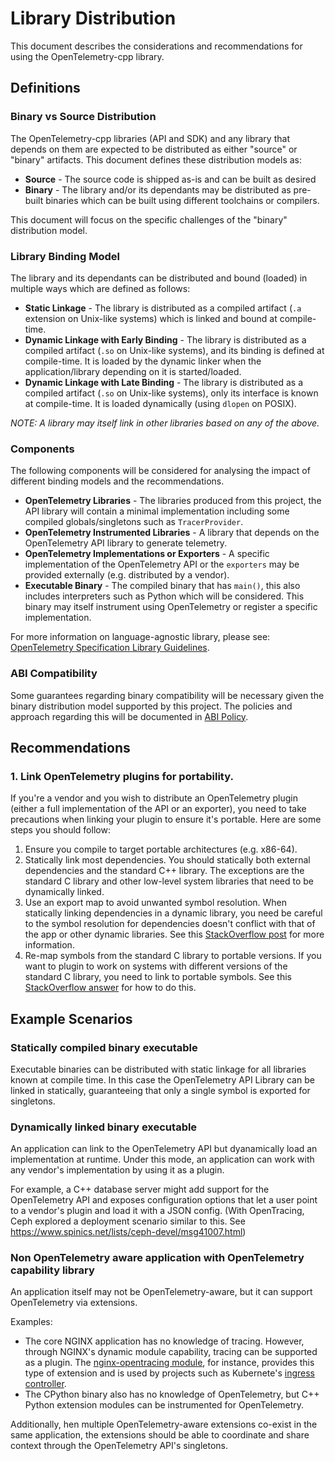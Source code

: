 # Library Distribution

This document describes the considerations and recommendations for using the
OpenTelemetry-cpp library.

## Definitions

### Binary vs Source Distribution

The OpenTelemetry-cpp libraries (API and SDK) and any library that depends on
them are expected to be distributed as either "source" or "binary" artifacts.
This document defines these distribution models as:

- **Source** - The source code is shipped as-is and can be built as desired
- **Binary** - The library and/or its dependants may be distributed as pre-built
binaries which can be built using different toolchains or compilers.

This document will focus on the specific challenges of the "binary" distribution
model.

### Library Binding Model

The library and its dependants can be distributed and bound (loaded) in multiple
ways which are defined as follows:

- **Static Linkage** - The library is distributed as a compiled artifact (`.a`
extension on Unix-like systems) which is linked and bound at compile-time.
- **Dynamic Linkage with Early Binding** - The library is distributed as a
compiled artifact (`.so` on Unix-like systems), and its binding is defined at
compile-time. It is loaded by the dynamic linker when the application/library
depending on it is started/loaded.
- **Dynamic Linkage with Late Binding** - The library is distributed as a
compiled artifact (`.so` on Unix-like systems), only its interface is known at
compile-time. It is loaded dynamically (using `dlopen` on POSIX).

*NOTE: A library may itself link in other libraries based on any of the above.*

### Components

The following components will be considered for analysing the impact of
different binding models and the recommendations.

- **OpenTelemetry Libraries** - The libraries produced from this project,
the API library will contain a minimal implementation including some compiled
globals/singletons such as `TracerProvider`.
- **OpenTelemetry Instrumented Libraries** - A library that depends on the
OpenTelemetry API library to generate telemetry.
- **OpenTelemetry Implementations or Exporters** - A specific implementation of
the OpenTelemetry API or the `exporters` may be provided externally (e.g.
distributed by a vendor).
- **Executable Binary** - The compiled binary that has `main()`, this also
includes interpreters such as Python which will be considered. This binary may
itself instrument using OpenTelemetry or register a specific implementation.

For more information on language-agnostic library, please see:
[OpenTelemetry Specification Library Guidelines](https://github.com/open-telemetry/opentelemetry-specification/blob/master/specification/library-guidelines.md).

### ABI Compatibility

Some guarantees regarding binary compatibility will be necessary given the
binary distribution model supported by this project. The policies and approach
regarding this will be documented in [ABI Policy](abi-policy.md).

## Recommendations

### 1. Link OpenTelemetry plugins for portability.

If you're a vendor and you wish to distribute an OpenTelemetry plugin (either a full implementation of the API or an exporter), you need to take precautions when linking your plugin to ensure it's portable. Here are some steps you should follow:
1. Ensure you compile to target portable architectures (e.g. x86-64).
1. Statically link most dependencies. You should statically both external dependencies and the standard C++ library. The exceptions are the standard C library and other low-level system libraries that need to be dynamically linked.
1. Use an export map to avoid unwanted symbol resolution. When statically linking dependencies in a dynamic library,
you need be careful to the symbol resolution for dependencies doesn't conflict with that of the app or other dynamic libraries.
See this [StackOverflow post](https://stackoverflow.com/q/47841812/4447365) for more information.
1. Re-map symbols from the standard C library to portable versions. If you want to plugin to work on systems with different
versions of the standard C library, you need to link to portable symbols. See this [StackOverflow answer](https://stackoverflow.com/a/20065096/4447365) for how to do this.

## Example Scenarios

### Statically compiled binary executable

Executable binaries can be distributed with static linkage for all libraries
known at compile time. In this case the OpenTelemetry API Library can be linked
in statically, guaranteeing that only a single symbol is exported for
singletons.

### Dynamically linked binary executable

An application can link to the OpenTelemetry API but dyanamically load an implementation at runtime.
Under this mode, an application can work with any vendor's implementation by using it as a plugin.

For example, a C++ database server might add support for the OpenTelemetry API and exposes
configuration options that let a user point to a vendor's plugin and load it with a JSON config.
(With OpenTracing, Ceph explored a deployment scenario similar to this. See https://www.spinics.net/lists/ceph-devel/msg41007.html)

### Non OpenTelemetry aware application with OpenTelemetry capability library

An application itself may not be OpenTelemetry-aware, but it can support OpenTelemetry via extensions.

Examples:
* The core NGINX application has no knowledge of tracing. However, through NGINX's dynamic module capability,
tracing can be supported as a plugin. The [nginx-opentracing module](https://github.com/opentracing-contrib/nginx-opentracing), for instance, provides this type of extension and is used by projects such as Kubernete's [ingress controller](https://kubernetes.github.io/ingress-nginx/user-guide/third-party-addons/opentracing/).
* The CPython binary also has no knowledge of OpenTelemetry, but C++ Python extension modules can be instrumented for OpenTelemetry.

Additionally, hen multiple OpenTelemetry-aware extensions co-exist in the same application, the extensions should be able to coordinate and share context through the OpenTelemetry API's singletons.
